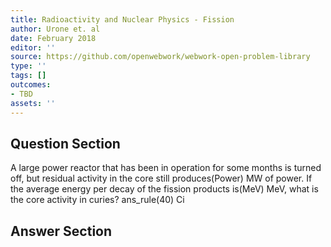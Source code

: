 ```yaml
---
title: Radioactivity and Nuclear Physics - Fission
author: Urone et. al
date: February 2018
editor: ''
source: https://github.com/openwebwork/webwork-open-problem-library
type: ''
tags: []
outcomes:
- TBD
assets: ''
---
```


## Question Section 

A large power reactor that has been in operation for some months is turned off, but
residual activity in the core still produces(Power) MW of power. If the average energy per decay of the fission products is(MeV) MeV, what is the core activity in curies?
ans_rule(40) Ci


## Answer Section

